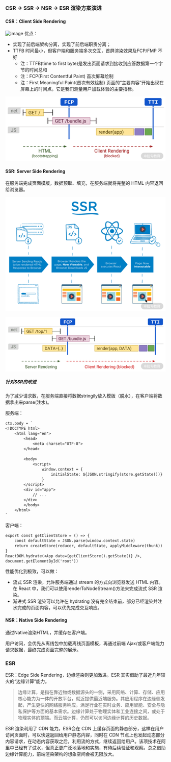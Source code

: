### CSR → SSR → NSR → ESR 渲染方案演进
#### CSR：Client Side Rendering
![image](https://github.com/zhangcaiqian/algorithm-practice/blob/master/Assets/csr.png)
优点：
+ 实现了前后端架构分离，实现了前后端职责分离；
+ TTFB 时间最小，但客户端和服务端多次交互，首屏渲染效果及FCP/FMP 不好
    + 注：TTFB(time to first byte)是发出页面请求到接收到应答数据第一个字节的时间总和
    + 注：FCP(First Contentful Paint) 首次屏幕绘制
    + 注：First Meaningful Paint(首次有效绘制) 页面的“主要内容”开始出现在屏幕上的时间点。它是我们测量用户加载体验的主要指标。

![image](https://github.com/zhangcaiqian/algorithm-practice/blob/master/Assets/csrresult.png)   

#### SSR: Server Side Rendering
在服务端完成页面模版，数据预取、填充，在服务端就将完整的 HTML 内容返回给浏览器。

![image](https://github.com/zhangcaiqian/algorithm-practice/blob/master/Assets/ssr.png)

![image](https://github.com/zhangcaiqian/algorithm-practice/blob/master/Assets/ssrresult.png)   

##### 针对SSR的改进
为了减少请求数，在服务端直接将数据stringily放入模版（脱水），在客户端将数据拿出来parse(注水)。

服务端：
```
ctx.body = `
<!DOCTYPE html>
    <html lang="en">
        <head>
            <meta charset="UTF-8">
        </head>

        <body>
            <script>
                window.context = {
                    initialState: ${JSON.stringify(store.getState())}
                }
        </script>
        <div id="app">
            // ...
        </div>
        </body>
    </html>
`
```

客户端：
```
export const getClientStore = () => {
    const defaultState = JSON.parse(window.context.state)
    return createStore(reducer, defaultState, applyMiddleware(thunk))
}
ReactDOM.hydrate(<App date={getClientStore().getState()} />, document.getElementById('root'))
```

性能优化到极致，可以做：
+ 流式 SSR 渲染，允许服务端通过 stream 的方式向浏览器发送 HTML 内容。在 React 中，我们可以使用renderToNodeStream()方法来完成流式 SSR 渲染。
+ 渐进式 SSR 渲染可以允许在 hydrating 没有完全结束前，部分已经渲染并注水完成的页面内容，可以优先完成交互响应。

#### NSR：Native Side Rendering
通过Native渲染HTML，并缓存在客户端。

用户访问，会优先从离线包中加载离线页面模板，再通过前端 Ajax/或客户端能力请求数据，最终完成页面完整的展示。

### ESR
ESR：Edge Side Rendering，边缘渲染则更加激进。ESR 其实借助了最近几年较火的“边缘计算”能力。
> 边缘计算，是指在靠近物或数据源头的一侧，采用网络、计算、存储、应用核心能力为一体的开放平台，就近提供最近端服务。其应用程序在边缘侧发起，产生更快的网络服务响应，满足行业在实时业务、应用智能、安全与隐私保护等方面的基本需求。边缘计算处于物理实体和工业连接之间，或处于物理实体的顶端。而云端计算，仍然可以访问边缘计算的历史数据。

ESR 渲染利用了 CDN 能力。ESR会在 CDN 上缓存页面的静态部分，这样在用户访问页面时，可以快速返回给用户静态内容，同时在 CDN 节点上也发起动态部分内容请求，在动态内容获取之后，利用流的方式，继续返回给用户。该项技术在阿里中已经有了试水，但真正更广泛地落地和实施，有待后续验证和观察。总之借助边缘计算能力，前端渲染架构的想象空间会被无限放大。